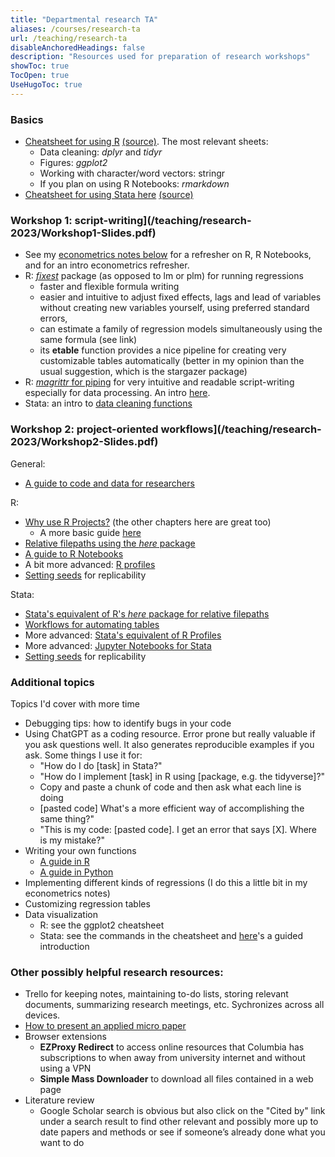 ```yaml
---
title: "Departmental research TA"
aliases: /courses/research-ta
url: /teaching/research-ta
disableAnchoredHeadings: false
description: "Resources used for preparation of research workshops"
showToc: true
TocOpen: true
UseHugoToc: true
---
```


### Basics

+ [Cheatsheet for using R](/teaching/research-2023/tidyverse-cheatsheet.pdf) [(source)](https://posit.co/resources/cheatsheets/). The most relevant sheets:
    + Data cleaning: *dplyr* and *tidyr*
    + Figures: *ggplot2*
    + Working with character/word vectors: stringr
    + If you plan on using R Notebooks: *rmarkdown*
+ [Cheatsheet for using Stata here](/teaching/research-2023/tidyverse-cheatsheet.pdf) [(source)](https://geocenter.github.io/StataTraining/portfolio/01_resource/)

### Workshop 1: script-writing](/teaching/research-2023/Workshop1-Slides.pdf)

+ See my [econometrics notes below](/teaching/#introduction-to-econometrics) for a refresher on R, R Notebooks, and for an intro econometrics refresher.
+ R: [*fixest*](https://cran.r-project.org/web/packages/fixest/vignettes/fixest_walkthrough.html) package (as opposed to lm or plm) for running regressions
    + faster and flexible formula writing
    + easier and intuitive to adjust fixed effects, lags and lead of variables without creating new variables yourself, using preferred standard errors,
    + can estimate a family of regression models simultaneously using the same formula (see link)
    + its **etable** function provides a nice pipeline for creating very customizable tables automatically (better in my opinion than the usual suggestion, which is the stargazer package)
+ R: [*magrittr* for piping](https://magrittr.tidyverse.org/) for very intuitive and readable script-writing especially for data processing. An intro [here](https://www.datacamp.com/tutorial/pipe-r-tutorial).
+ Stata: an intro to [data cleaning functions](https://geocenter.github.io/StataTraining/part2/)

### Workshop 2: project-oriented workflows](/teaching/research-2023/Workshop2-Slides.pdf)

General:

+ [A guide to code and data for researchers](https://web.stanford.edu/~gentzkow/research/CodeAndData.pdf)

R:

+ [Why use R Projects?](https://rstats.wtf/projects) (the other chapters here are great too)
    + A more basic guide [here](https://stat545.com/r-basics.html)
+ [Relative filepaths using the *here* package](https://here.r-lib.org/)
+ [A guide to R Notebooks](https://bookdown.org/yihui/rmarkdown/notebook.html)
+ A bit more advanced: [R profiles](https://rstats.wtf/r-startup.html)
+ [Setting seeds](https://r-coder.com/set-seed-r/) for replicability

Stata:

+ [Stata's equivalent of R's *here* package for relative filepaths](https://github.com/korenmiklos/here)
+ [Workflows for automating tables](https://lukestein.github.io/stata-latex-workflows/gallery/)
+ More advanced: [Stata's equivalent of R Profiles](https://www.stata.com/support/faqs/programming/profile-do-file/)
+ More advanced: [Jupyter Notebooks for Stata](https://www.stata.com/features/overview/jupyter-notebooks/)
+ [Setting seeds](https://www.stata.com/manuals13/rsetseed.pdf) for replicability

### Additional topics

Topics I'd cover with more time

+ Debugging tips: how to identify bugs in your code
+ Using ChatGPT as a coding resource. Error prone but really valuable if you ask questions well. It also generates reproducible examples if you ask. Some things I use it for:
    + "How do I do [task] in Stata?"
    + "How do I implement [task] in R using [package, e.g. the tidyverse]?"
    + Copy and paste a chunk of code and then ask what each line is doing
    + [pasted code] What's a more efficient way of accomplishing the same thing?"
    + "This is my code: [pasted code]. I get an error that says [X]. Where is my mistake?"
+ Writing your own functions
    + [A guide in R](https://www.dataquest.io/blog/write-functions-in-r/)
    + [A guide in Python](https://www.w3schools.com/python/python_functions.asp)
+ Implementing different kinds of regressions (I do this a little bit in my econometrics notes)
+ Customizing regression tables
+ Data visualization
    + R: see the ggplot2 cheatsheet
    + Stata: see the commands in the cheatsheet and [here](https://geocenter.github.io/StataTraining/part4/)'s a guided introduction

### Other possibly helpful research resources:

+ Trello for keeping notes, maintaining to-do lists, storing relevant documents, summarizing research meetings, etc. Sychronizes across all devices.
+ [How to present an applied micro paper](https://scholar.harvard.edu/files/shapiro/files/applied_micro_slides.pdf)
+ Browser extensions
    + **EZProxy Redirect** to access online resources that Columbia has subscriptions to when away from university internet and without using a VPN
    + **Simple Mass Downloader** to download all files contained in a web page
+ Literature review
    + Google Scholar search is obvious but also click on the "Cited by" link under a search result to find other relevant and possibly more up to date papers and methods or see if someone’s already done what you want to do
